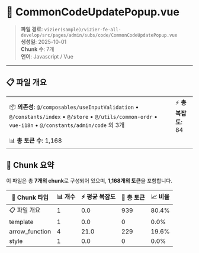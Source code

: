 # 📄 CommonCodeUpdatePopup.vue

> **파일 경로**: `vizier(sample)/vizier-fe-all-develop/src/pages/admin/subs/code/CommonCodeUpdatePopup.vue`  
> **생성일**: 2025-10-01  
> **Chunk 수**: 7개  
> **언어**: Javascript / Vue
---





## 📋 파일 개요

| | |
|--|--|
| 📦 **의존성**: `@/composables/useInputValidation` • `@/constants/index` • `@/store` • `@/utils/common-ordr` • `vue-i18n` • `@/constants/admin/code` 외 3개 | ⚡ **총 복잡도**: 84 |
| 📊 **총 토큰 수**: 1,168 |  |






## 🧩 Chunk 요약

이 파일은 총 **7개의 chunk**로 구성되어 있으며, **1,168개의 토큰**을 포함합니다.

| 🧩 Chunk 타입 | 📊 개수 | ⚡ 평균 복잡도 | 📝 총 토큰 | 📈 비율 |
|---------------|--------|-------------|----------|--------|
| 📋 파일 개요 | 1 | 0.0 | 939 | 80.4% |
| template | 1 | 0.0 | 0 | 0.0% |
| arrow_function | 4 | 21.0 | 229 | 19.6% |
| style | 1 | 0.0 | 0 | 0.0% |

